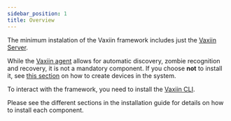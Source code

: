 ```yaml
---
sidebar_position: 1
title: Overview
---
```


The minimum instalation of the Vaxiin framework includes just the [Vaxiin Server](server).  

While the [Vaxiin agent](agent) allows for automatic discovery, zombie recognition and recovery, it is not a mandatory component.
If you choose **not** to install it, see [this section](../cli-reference/create#device) on how to create devices in the system.

To interact with the framework, you need to install the [Vaxiin CLI](cli).

Please see the different sections in the installation guide for details on how to install each component.

